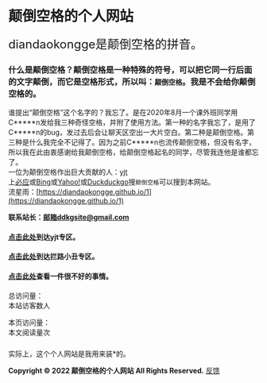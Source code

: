 # 颠倒空格的个人网站  
<font size=5>diandaokongge是颠倒空格的拼音。 </font>  
### 什么是颠倒空格？颠倒空格是一种特殊的符号，可以把它同一行后面的文字颠倒，而它是空格形式，所以叫：`颠倒空格`。我是不会给你颠倒空格的。  
谁提出“颠倒空格”这个名字的？我忘了。是在2020年8月一个课外班同学用C\*\*\*\*\*n发给我三种奇怪空格，并附了使用方法。第一种的名字我忘了，是用了C\*\*\*\*\*n的bug，发过去后会让聊天区空出一大片空白。第二种是颠倒空格。第三种是什么我完全不记得了。因为之前C\*\*\*\*\*n也流传颠倒空格，但没有名字，所以我在此由衷感谢给我颠倒空格，给颠倒空格起名的同学，尽管我连他是谁都忘了。  
一位为颠倒空格作出巨大贡献的人：[yjt](https://diandaokongge.github.io/yjt)  
上[必应](https:cn.bing.com)或[Bing](https://www.bing.com)或[Yahoo!](https://www.yahoo.com)或[Duckduckgo](https://duckduckgo.com)搜`颠倒空格`可以搜到本网站。  
流星雨：[https://diandaokongge.github.io/1](https://diandaokongge.github.io/1)  
 
**联系站长：邮箱ddkgsite@gmail.com**  
 
#### [点击此处](https://diandaokongge.github.io/yjt)到达yjt专区。  
#### [点击此处](https://diandaokongge.github.io/llxc)到达拦路小丑专区。   
#### [点击此处](https://diandaokongge.github.io/bad)查看一件很不好的事情。 


<script type="text/javascript" src="busuanzi.js"></script>    
<script async src="//busuanzi.ibruce.info/busuanzi/2.3/busuanzi.pure.mini.js">
</script>  


总访问量：  
<span id="busuanzi_container_site_uv">
  本站访客数<span id="busuanzi_value_site_uv"></span>人
</span>

本页访问量：  
<span id="busuanzi_container_page_pv">
  本文阅读量<span id="busuanzi_value_page_pv"></span>次
</span>

### <span id="runtime_span"></span><script type="text/javascript">function show_runtime(){window.setTimeout("show_runtime()",1000);X=new Date("11/27/2021 21:04:00");Y=new Date();T=(Y.getTime()-X.getTime());M=24*60*60*1000;a=T/M;A=Math.floor(a);b=(a-A)*24;B=Math.floor(b);c=(b-B)*60;C=Math.floor((b-B)*60);D=Math.floor((c-C)*60);runtime_span.innerHTML="本站已运行: "+A+"天"+B+"小时"+C+"分"+D+"秒"}show_runtime();</script> 


#### <span id="runtime_span"></span><script type="text/javascript">function show_runtime(){window.setTimeout("show_runtime()",1000);X=new Date("12/1/2021 21:08:00");Y=new Date();T=(Y.getTime()-X.getTime());M=24*60*60*1000;a=T/M;A=Math.floor(a);b=(a-A)*24;B=Math.floor(b);c=(b-B)*60;C=Math.floor((b-B)*60);D=Math.floor((c-C)*60);runtime_span.innerHTML="本站持续稳定运行: "+A+"天"+B+"小时"+C+"分"+D+"秒"}show_runtime();</script> 

实际上，这个个人网站是我用来装\*的。  

**Copyright © 2022 颠倒空格的个人网站 All Rights Reserved.**   [反馈](https://support.qq.com/products/378149)
